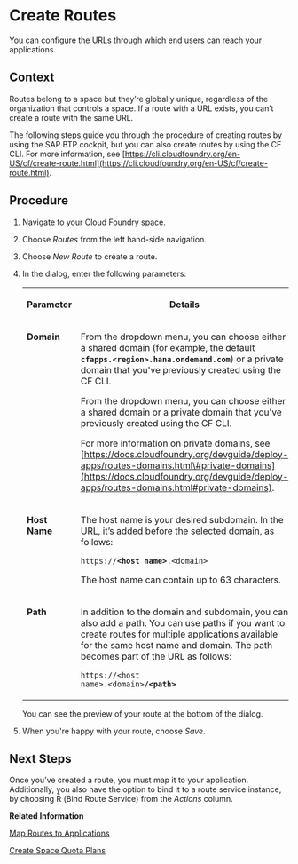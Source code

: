 <!-- loio9fddeea396b34b528bc8d286f3d5d9cf -->

<link rel="stylesheet" type="text/css" href="../css/sap-icons.css"/>

# Create Routes

You can configure the URLs through which end users can reach your applications.



## Context

Routes belong to a space but they’re globally unique, regardless of the organization that controls a space. If a route with a URL exists, you can’t create a route with the same URL.

The following steps guide you through the procedure of creating routes by using the SAP BTP cockpit, but you can also create routes by using the CF CLI. For more information, see [https://cli.cloudfoundry.org/en-US/cf/create-route.html](https://cli.cloudfoundry.org/en-US/cf/create-route.html).



## Procedure

1.  Navigate to your Cloud Foundry space.

2.  Choose *Routes* from the left hand-side navigation.

3.  Choose *New Route* to create a route.

4.  In the dialog, enter the following parameters:


    <table>
    <tr>
    <th valign="top">

    Parameter


    
    </th>
    <th valign="top">

    Details


    
    </th>
    </tr>
    <tr>
    <td valign="top">
    
    **Domain**


    
    </td>
    <td valign="top">
    
    From the dropdown menu, you can choose either a shared domain \(for example, the default <code><b>cfapps.&lt;region&gt;.hana.ondemand.com</b></code>\) or a private domain that you've previously created using the CF CLI.

    From the dropdown menu, you can choose either a shared domain or a private domain that you've previously created using the CF CLI.

    For more information on private domains, see [https://docs.cloudfoundry.org/devguide/deploy-apps/routes-domains.html\#private-domains](https://docs.cloudfoundry.org/devguide/deploy-apps/routes-domains.html#private-domains).


    
    </td>
    </tr>
    <tr>
    <td valign="top">
    
    **Host Name** 


    
    </td>
    <td valign="top">
    
    The host name is your desired subdomain. In the URL, it’s added before the selected domain, as follows:

    <code>https://<b>&lt;host name&gt;</b>.&lt;domain&gt;</code>

    The host name can contain up to 63 characters.


    
    </td>
    </tr>
    <tr>
    <td valign="top">
    
    **Path**


    
    </td>
    <td valign="top">
    
    In addition to the domain and subdomain, you can also add a path. You can use paths if you want to create routes for multiple applications available for the same host name and domain. The path becomes part of the URL as follows:

    <code>https://&lt;host name&gt;.&lt;domain&gt;<b>/&lt;path&gt;</b></code>


    
    </td>
    </tr>
    </table>
    
    You can see the preview of your route at the bottom of the dialog.

5.  When you're happy with your route, choose *Save*.




<a name="loio9fddeea396b34b528bc8d286f3d5d9cf__postreq_ckl_gbq_43b"/>

## Next Steps

Once you’ve created a route, you must map it to your application. Additionally, you also have the option to bind it to a route service instance, by choosing <span class="SAP-icons"></span> \(Bind Route Service\) from the *Actions* column.

**Related Information**  


[Map Routes to Applications](map-routes-to-applications-b25cf8a.md "Once a route has been created, you can map it to an application to make this application reachable for end users.")

[Create Space Quota Plans](create-space-quota-plans-b13c4a2.md "You can use the cockpit to create space quota plans.")

